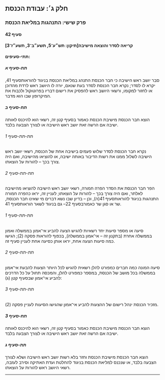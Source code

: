 ## חלק ג׳: עבודת הכנסת

### פרק שישי: התנהגות במליאת הכנסת

#### סעיף 42

**קריאה לסדר והוצאה מישיבה[תיקון: תש״ע־5, תשע״ב־3, תשע״ז־3]**



#### תתי-סעיפים:

##### תת-סעיף א

סבר יושב ראש הישיבה כי חבר הכנסת התנהג במליאת הכנסת בניגוד להוראותסעיף 41,
 יקרא לו לסדר; נקרא חבר הכנסת לסדר בעת שנאם, יורה לו היושב ראש לרדת 
מהדוכן או לחזור למקומו, ורשאי היושב ראש להפסיק את רישום דבריו בפרוטוקול 
ולכבות את המיקרופון שבו הוא מדבר.

##### תת-סעיף ב

הוצא חבר הכנסת מישיבת הכנסת כאמור בסעיף קטן זה, רשאי הוא להיכנס לאותה ישיבה אם הרשה זאת יושב ראש הישיבה או לצורך הצבעה בלבד.

###### תת-תת-סעיף 1

נקרא חבר הכנסת לסדר שלוש פעמים בישיבה אחת של הכנסת, רשאי יושב ראש 
הישיבה לשלול ממנו את רשות הדיבור באותה ישיבה, או להוציאו מהישיבה, ואם 
היה צורך בכך – להורות על הוצאתו.

###### תת-תת-סעיף 2

הפר חבר 
הכנסת את הסדר הפרה חמורה, רשאי יושב ראש הישיבה להוציאו מהישיבה לאלתר, 
ואם היה צורך בכך – להורות על הוצאתו; לעניין זה, יראו כהפרה חמורה התנהגות
 בניגוד להוראותסעיף 41(ה), וכן – בדיון שבו נשא דברים מי שאינו חבר הכנסת, שר או סגן שר כאמורבסעיף 22– גם בניגוד לשאר הוראותסעיף 41.

###### תת-תת-סעיף 1

סיעה או מספר סיעות יחד רשאיות להגיש הצעה להביע אי־אמון בממשלה ואמון 
בממשלה אחרת (בתקנון זה – אי־אמון בממשלה), בכפוף להוראות פסקה (2); הגישו 
כמה סיעות הצעה אחת, יראו אותן כסיעה אחת לעניין סעיף זה.

###### תת-תת-סעיף 2

סיעה המונה
 כמה חברים כמפורט להלן רשאית להגיש לכל היותר הצעות להבעת אי־אמון בממשלה 
בכל מושב של הכנסת, במספר כמפורט להלן, והמכסה תחול על כל הדרכים להביע 
אי־אמון שבסעיף קטן (ג):

###### תת-תת-סעיף 3

מזכיר הכנסת ינהל רישום של ההצעות להביע אי־אמון שהגישו הסיעות לעניין פסקה (2).

##### תת-סעיף 3

הוצא חבר הכנסת מישיבת הכנסת כאמור בסעיף קטן זה, רשאי הוא להיכנס לאותה ישיבה אם הרשה זאת יושב ראש הישיבה או לצורך הצבעה בלבד.

##### תת-סעיף ג

הוצא חבר 
הכנסת מישיבת הכנסת וחזר בלא רשות יושב ראש הישיבה ושלא לצורך הצבעה בלבד, 
או שנכנס למליאת הכנסת בניגוד להחלטת ועדת האתיקה וסירב לעזבה, רשאי היושב 
ראש להורות על הוצאתו.

----

